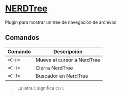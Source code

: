 # [NERDTree](https://vimawesome.com/plugin/nerdtree-red)

Plugin para mostrar un tree de navegación de archivos

## Comandos

| Comando    | Descripción                |
| ---        | ---                        |
| `<C-n>`    | Mueve el cursor a NerdTree |
| `<C-t>`    | Cierra NerdTree            |
| `<C-f>`    | Buscador en NerdTree       |

> La letra `C` significa `Ctrl`
